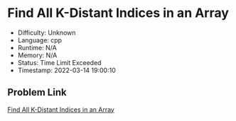 # Find All K-Distant Indices in an Array

- Difficulty: Unknown
- Language: cpp
- Runtime: N/A
- Memory: N/A
- Status: Time Limit Exceeded
- Timestamp: 2022-03-14 19:00:10

## Problem Link
[Find All K-Distant Indices in an Array](https://leetcode.com/problems/find-all-k-distant-indices-in-an-array)


